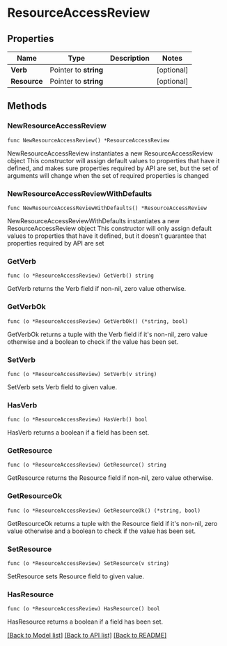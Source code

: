 # ResourceAccessReview

## Properties

Name | Type | Description | Notes
------------ | ------------- | ------------- | -------------
**Verb** | Pointer to **string** |  | [optional] 
**Resource** | Pointer to **string** |  | [optional] 

## Methods

### NewResourceAccessReview

`func NewResourceAccessReview() *ResourceAccessReview`

NewResourceAccessReview instantiates a new ResourceAccessReview object
This constructor will assign default values to properties that have it defined,
and makes sure properties required by API are set, but the set of arguments
will change when the set of required properties is changed

### NewResourceAccessReviewWithDefaults

`func NewResourceAccessReviewWithDefaults() *ResourceAccessReview`

NewResourceAccessReviewWithDefaults instantiates a new ResourceAccessReview object
This constructor will only assign default values to properties that have it defined,
but it doesn't guarantee that properties required by API are set

### GetVerb

`func (o *ResourceAccessReview) GetVerb() string`

GetVerb returns the Verb field if non-nil, zero value otherwise.

### GetVerbOk

`func (o *ResourceAccessReview) GetVerbOk() (*string, bool)`

GetVerbOk returns a tuple with the Verb field if it's non-nil, zero value otherwise
and a boolean to check if the value has been set.

### SetVerb

`func (o *ResourceAccessReview) SetVerb(v string)`

SetVerb sets Verb field to given value.

### HasVerb

`func (o *ResourceAccessReview) HasVerb() bool`

HasVerb returns a boolean if a field has been set.

### GetResource

`func (o *ResourceAccessReview) GetResource() string`

GetResource returns the Resource field if non-nil, zero value otherwise.

### GetResourceOk

`func (o *ResourceAccessReview) GetResourceOk() (*string, bool)`

GetResourceOk returns a tuple with the Resource field if it's non-nil, zero value otherwise
and a boolean to check if the value has been set.

### SetResource

`func (o *ResourceAccessReview) SetResource(v string)`

SetResource sets Resource field to given value.

### HasResource

`func (o *ResourceAccessReview) HasResource() bool`

HasResource returns a boolean if a field has been set.


[[Back to Model list]](../README.md#documentation-for-models) [[Back to API list]](../README.md#documentation-for-api-endpoints) [[Back to README]](../README.md)


